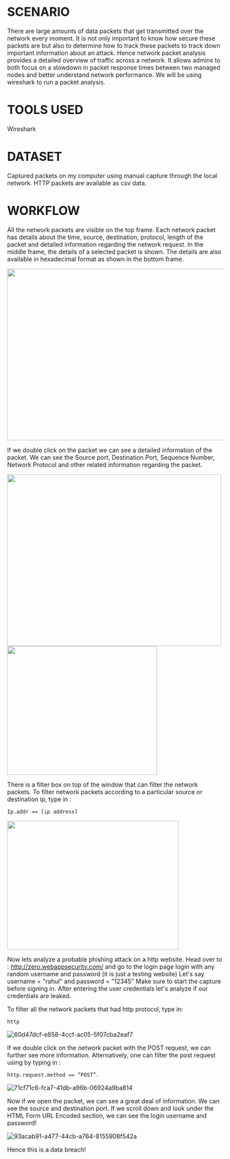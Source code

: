 # SCENARIO
There are large amounts of data packets that get transmitted over the network every moment.
It is not only important to know how secure these packets are but also to determine how to track these packets to track down important information about an attack. Hence network packet analysis provides a detailed overview of traffic across a network. It allows admins to both focus on a slowdown in packet response times between two managed nodes and better understand network performance. We will be using wireshark to run a packet analysis.

# TOOLS USED
Wireshark

# DATASET
Captured packets on my computer using manual capture through the local network. HTTP packets are available as csv data.

# WORKFLOW
All the network packets are visible on the top frame. Each network packet has details about the time, source, destination, protocol, length of the packet and detailed information regarding the network request. In the middle frame, the details of a selected packet is shown. The details are also available in hexadecimal format as shown in the bottom frame.

<img src="https://user-images.githubusercontent.com/70642284/197698675-943e5a33-adc0-4c04-a998-1c00fdc30ea4.jpg" data-canonical-src="https://gyazo.com/eb5c5741b6a9a16c692170a41a49c858.png" width="800" height="400" />

If we double click on the packet we can see a detailed information of the packet. We can see the Source port, Destination Port, Sequence Number, Network Protocol and other related information regarding the packet.

<img src="https://user-images.githubusercontent.com/70642284/197698663-4290f571-31fa-4aa4-a48c-f28f6d2e1222.jpg" data-canonical-src="https://gyazo.com/eb5c5741b6a9a16c692170a41a49c858.png" width="500" height="400" />  <img src="https://user-images.githubusercontent.com/70642284/197699050-dbca4055-0f66-48d6-85fe-53b9cc996a96.jpg" data-canonical-src="https://gyazo.com/eb5c5741b6a9a16c692170a41a49c858.png" width="350" height="300" />

There is a filter box on top of the window that can filter the network packets. To filter network packets according to a particular source or destination ip, type in :
```
Ip.addr == [ip address]
```

<img src="https://user-images.githubusercontent.com/70642284/197699150-a572664c-85fd-47cd-9a59-1f8c091b8b49.jpg" data-canonical-src="https://gyazo.com/eb5c5741b6a9a16c692170a41a49c858.png" width="400" height="300" />

Now lets analyze a probable phishing attack on a http website.
Head over to : http://zero.webappsecurity.com/ and go to the login page
login with any random username and password (it is just a testing website)
Let's say username = "rahul" and password = "12345"
Make sure to start the capture before signing in. After entering the user credentials let's analyze if our credentials are leaked.

To filter all the network packets that had http protocol, type in:
```
http
```
![60d47dcf-e858-4ccf-ac05-5f07cba2eaf7](https://user-images.githubusercontent.com/70642284/197699360-3a5a4cf5-b420-496e-bdac-15e4a32b4e9e.jpg)

If we double click on the network packet with the POST request, we can further see more information. Alternatively, one can filter the post request using by typing in :
```
http.request.method == “POST”.
```

![71cf71c6-fca7-41db-a96b-06924a9ba814](https://user-images.githubusercontent.com/70642284/197699437-43548b29-1850-4a06-a62d-d72b95bb4ec7.jpg)

Now if we open the packet, we can see a great deal of information. We can see the source and destination port. If we scroll down and look under the HTML Form URL Encoded section, we can see the login username and password!

![93acab91-a477-44cb-a764-8155908f542a](https://user-images.githubusercontent.com/70642284/197699583-0b32320e-b7de-419d-8c99-e3ff2e281930.jpg)

Hence this is a data breach!


